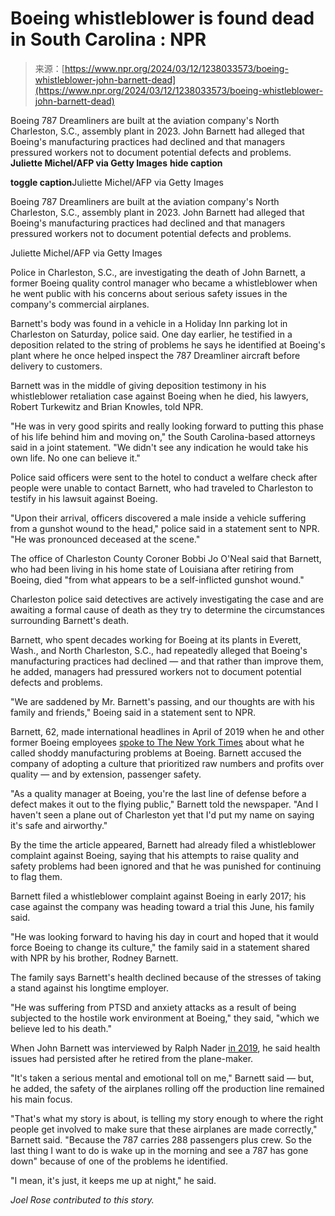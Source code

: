 <!--yml
category: 未分类
date: 2024-05-27 14:51:49
-->

# Boeing whistleblower is found dead in South Carolina : NPR

> 来源：[https://www.npr.org/2024/03/12/1238033573/boeing-whistleblower-john-barnett-dead](https://www.npr.org/2024/03/12/1238033573/boeing-whistleblower-john-barnett-dead)

Boeing 787 Dreamliners are built at the aviation company's North Charleston, S.C., assembly plant in 2023\. John Barnett had alleged that Boeing's manufacturing practices had declined and that managers pressured workers not to document potential defects and problems. **Juliette Michel/AFP via Getty Images** ****hide caption****

****toggle caption****Juliette Michel/AFP via Getty Images

Boeing 787 Dreamliners are built at the aviation company's North Charleston, S.C., assembly plant in 2023\. John Barnett had alleged that Boeing's manufacturing practices had declined and that managers pressured workers not to document potential defects and problems.

Juliette Michel/AFP via Getty Images

Police in Charleston, S.C., are investigating the death of John Barnett, a former Boeing quality control manager who became a whistleblower when he went public with his concerns about serious safety issues in the company's commercial airplanes.

Barnett's body was found in a vehicle in a Holiday Inn parking lot in Charleston on Saturday, police said. One day earlier, he testified in a deposition related to the string of problems he says he identified at Boeing's plant where he once helped inspect the 787 Dreamliner aircraft before delivery to customers.

Barnett was in the middle of giving deposition testimony in his whistleblower retaliation case against Boeing when he died, his lawyers, Robert Turkewitz and Brian Knowles, told NPR.

"He was in very good spirits and really looking forward to putting this phase of his life behind him and moving on," the South Carolina-based attorneys said in a joint statement. "We didn't see any indication he would take his own life. No one can believe it."

Police said officers were sent to the hotel to conduct a welfare check after people were unable to contact Barnett, who had traveled to Charleston to testify in his lawsuit against Boeing.

"Upon their arrival, officers discovered a male inside a vehicle suffering from a gunshot wound to the head," police said in a statement sent to NPR. "He was pronounced deceased at the scene."

The office of Charleston County Coroner Bobbi Jo O'Neal said that Barnett, who had been living in his home state of Louisiana after retiring from Boeing, died "from what appears to be a self-inflicted gunshot wound."

Charleston police said detectives are actively investigating the case and are awaiting a formal cause of death as they try to determine the circumstances surrounding Barnett's death.

Barnett, who spent decades working for Boeing at its plants in Everett, Wash., and North Charleston, S.C., had repeatedly alleged that Boeing's manufacturing practices had declined — and that rather than improve them, he added, managers had pressured workers not to document potential defects and problems.

"We are saddened by Mr. Barnett's passing, and our thoughts are with his family and friends," Boeing said in a statement sent to NPR.

Barnett, 62, made international headlines in April of 2019 when he and other former Boeing employees [spoke to The New York Times](https://www.nytimes.com/2019/04/20/business/boeing-dreamliner-production-problems.html) about what he called shoddy manufacturing problems at Boeing. Barnett accused the company of adopting a culture that prioritized raw numbers and profits over quality — and by extension, passenger safety.

"As a quality manager at Boeing, you're the last line of defense before a defect makes it out to the flying public," Barnett told the newspaper. "And I haven't seen a plane out of Charleston yet that I'd put my name on saying it's safe and airworthy."

By the time the article appeared, Barnett had already filed a whistleblower complaint against Boeing, saying that his attempts to raise quality and safety problems had been ignored and that he was punished for continuing to flag them.

Barnett filed a whistleblower complaint against Boeing in early 2017; his case against the company was heading toward a trial this June, his family said.

"He was looking forward to having his day in court and hoped that it would force Boeing to change its culture," the family said in a statement shared with NPR by his brother, Rodney Barnett.

The family says Barnett's health declined because of the stresses of taking a stand against his longtime employer.

"He was suffering from PTSD and anxiety attacks as a result of being subjected to the hostile work environment at Boeing," they said, "which we believe led to his death."

When John Barnett was interviewed by Ralph Nader [in 2019](https://www.ralphnaderradiohour.com/p/boeing-787-dreamliner-hundreds-of-fdf#details), he said health issues had persisted after he retired from the plane-maker.

"It's taken a serious mental and emotional toll on me," Barnett said — but, he added, the safety of the airplanes rolling off the production line remained his main focus.

"That's what my story is about, is telling my story enough to where the right people get involved to make sure that these airplanes are made correctly," Barnett said. "Because the 787 carries 288 passengers plus crew. So the last thing I want to do is wake up in the morning and see a 787 has gone down" because of one of the problems he identified.

"I mean, it's just, it keeps me up at night," he said.

*Joel Rose contributed to this story.*